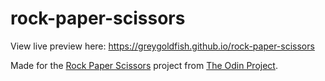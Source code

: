# rock-paper-scissors
 View live preview here: https://greygoldfish.github.io/rock-paper-scissors

 Made for the [Rock Paper Scissors](https://www.theodinproject.com/lessons/foundations-rock-paper-scissors) project from [The Odin Project](https://www.theodinproject.com/).

